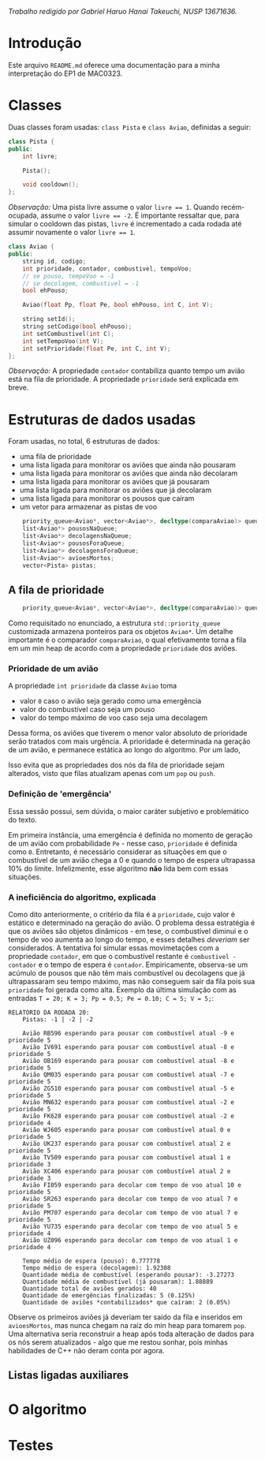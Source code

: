*Trabalho redigido por Gabriel Haruo Hanai Takeuchi, NUSP 13671636.*

# Introdução

Este arquivo `README.md` oferece uma documentação para a minha interpretação do EP1 de MAC0323.

# Classes

Duas classes foram usadas: `class Pista` e `class Aviao`, definidas a seguir:
```C++
class Pista {
public:
    int livre;

    Pista();

    void cooldown();
};
```

*Observação:*
Uma pista livre assume o valor `livre == 1`. Quando recém-ocupada, assume o valor `livre == -2`. É importante ressaltar que, para simular o cooldown das pistas, `livre` é incrementado a cada rodada até assumir novamente o valor `livre == 1`.


```C++
class Aviao {
public:
    string id, codigo;
    int prioridade, contador, combustivel, tempoVoo;
    // se pouso, tempoVoo = -1
    // se decolagem, combustivel = -1
    bool ehPouso;

    Aviao(float Pp, float Pe, bool ehPouso, int C, int V);

    string setId();
    string setCodigo(bool ehPouso);
    int setCombustivel(int C);
    int setTempoVoo(int V);
    int setPrioridade(float Pe, int C, int V);
};
```
*Observação:*
A propriedade `contador` contabiliza quanto tempo um avião está na fila de prioridade.
A propriedade `prioridade` será explicada em breve.


# Estruturas de dados usadas

Foram usadas, no total, 6 estruturas de dados:
- uma fila de prioridade
- uma lista ligada para monitorar os aviões que ainda não pousaram  
- uma lista ligada para monitorar os aviões que ainda não decolaram
- uma lista ligada para monitorar os aviões que já pousaram 
- uma lista ligada para monitorar os aviões que já decolaram
- uma lista ligada para monitorar os pousos que caíram
- um vetor para armazenar as pistas de voo

```C++
    priority_queue<Aviao*, vector<Aviao*>, decltype(comparaAviao)> queue(comparaAviao);
    list<Aviao*> pousosNaQueue;
    list<Aviao*> decolagensNaQueue;
    list<Aviao*> pousosForaQueue;
    list<Aviao*> decolagensForaQueue;
    list<Aviao*> avioesMortos;
    vector<Pista> pistas;
```

## A fila de prioridade

```C++
    priority_queue<Aviao*, vector<Aviao*>, decltype(comparaAviao)> queue(comparaAviao);
```

Como requisitado no enunciado, a estrutura `std::priority_queue` customizada armazena ponteiros para os objetos `Aviao*`. Um detalhe importante é o comparador `comparaAviao`, o qual efetivamente torna a fila em um min heap de acordo com a propriedade  `prioridade` dos aviões.

### Prioridade de um avião

A propriedade `int prioridade` da classe `Aviao` toma

- valor `0` caso o avião seja gerado como uma emergência
- valor do combustível caso seja um pouso
- valor do tempo máximo de voo caso seja uma decolagem

Dessa forma, os aviões que tiverem o menor valor absoluto de prioridade serão tratados com mais urgência.
A prioridade é determinada na geração de um avião, e permanece estática ao longo do algoritmo. Por um lado, 

Isso evita que  as propriedades dos nós da fila de prioridade sejam alterados, visto que filas atualizam apenas com um `pop` ou `push`.

### Definição de 'emergência'

Essa sessão possui, sem dúvida, o maior caráter subjetivo e problemático do texto.

Em primeira instância, uma emergência é definida no momento de geração de um avião com probabilidade `Pe` - nesse caso, `prioridade` é definida como `0`.
Entretanto, é necessário considerar as situações em que o combustível de um avião chega a 0 e quando o tempo de espera ultrapassa 10% do limite. Infelizmente, esse algoritmo **não** lida bem com essas situações.

### A ineficiência do algoritmo, explicada

Como dito anteriormente, o critério da fila é a `prioridade`, cujo valor é estático e determinado na geração do avião. O problema dessa estratégia é que os aviões são objetos dinâmicos - em tese, o combustível diminui e o tempo de voo aumenta ao longo do tempo, e esses detalhes *deveriam* ser considerados. A tentativa foi simular essas movimetações com a propriedade `contador`, em que o combustível restante é `combustivel - contador` e o tempo de espera é `contador`.
Empiricamente, observa-se um acúmulo de pousos que não têm mais combustível ou decolagens que já ultrapassaram seu tempo máximo, mas não conseguem sair da fila pois sua `prioridade` foi gerada como alta.
Exemplo da última simulação com as entradas `T = 20; K = 3; Pp = 0.5; Pe = 0.10; C = 5; V = 5;`:

```
RELATÓRIO DA RODADA 20:
    Pistas: -1 | -2 | -2

    Avião RB596 esperando para pousar com combustível atual -9 e prioridade 5
    Avião IV691 esperando para pousar com combustível atual -8 e prioridade 5
    Avião OB169 esperando para pousar com combustível atual -8 e prioridade 5
    Avião QM035 esperando para pousar com combustível atual -7 e prioridade 5
    Avião ZG510 esperando para pousar com combustível atual -5 e prioridade 5
    Avião MN632 esperando para pousar com combustível atual -2 e prioridade 5
    Avião FK628 esperando para pousar com combustível atual -2 e prioridade 4
    Avião WJ605 esperando para pousar com combustível atual 0 e prioridade 5
    Avião UK237 esperando para pousar com combustível atual 2 e prioridade 5
    Avião TV509 esperando para pousar com combustível atual 1 e prioridade 3
    Avião XC406 esperando para pousar com combustível atual 2 e prioridade 3
    Avião FI059 esperando para decolar com tempo de voo atual 10 e prioridade 5
    Avião SR263 esperando para decolar com tempo de voo atual 7 e prioridade 5
    Avião PM707 esperando para decolar com tempo de voo atual 7 e prioridade 5
    Avião YU735 esperando para decolar com tempo de voo atual 5 e prioridade 4
    Avião UZ096 esperando para decolar com tempo de voo atual 1 e prioridade 4

    Tempo médio de espera (pouso): 0.777778
    Tempo médio de espera (decolagem): 1.92308
    Quantidade média de combustível (esperando pousar): -3.27273
    Quantidade média de combustível (já pousaram): 1.88889
    Quantidade total de aviões gerados: 40
    Quantidade de emergências finalizadas: 5 (0.125%)
    Quantidade de aviões *contabilizados* que caíram: 2 (0.05%)
```

Observe os primeiros aviões já deveriam ter saído da fila e inseridos em `avioesMortos`, mas nunca chegam na raíz do min heap para tomarem `pop`.
Uma alternativa seria reconstruir a heap após toda alteração de dados para os nós serem atualizados - algo que me restou sonhar, pois minhas habilidades de C++ não deram conta por agora.

## Listas ligadas auxiliares

# O algoritmo

# Testes